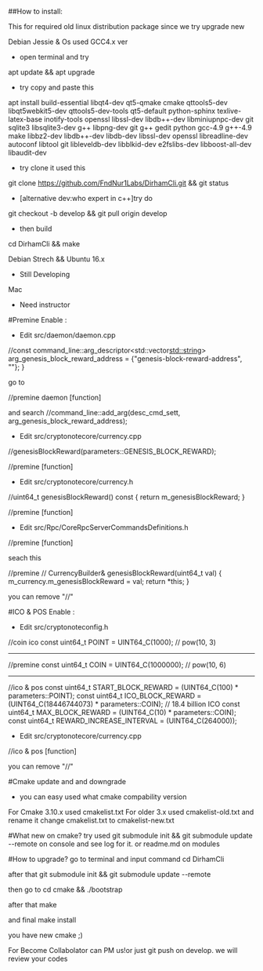 ##How to install:

This for required old linux distribution package since we try upgrade new

Debian Jessie & Os used GCC4.x ver

- open terminal and try 

apt update && apt upgrade

- try copy and paste this

apt install build-essential libqt4-dev qt5-qmake cmake qttools5-dev libqt5webkit5-dev qttools5-dev-tools qt5-default python-sphinx texlive-latex-base inotify-tools  openssl libssl-dev libdb++-dev libminiupnpc-dev git sqlite3 libsqlite3-dev g++ libpng-dev git g++ gedit python gcc-4.9 g++-4.9 make libbz2-dev libdb++-dev libdb-dev libssl-dev openssl libreadline-dev autoconf libtool git libleveldb-dev libblkid-dev e2fslibs-dev libboost-all-dev libaudit-dev

- try clone it used this

git clone https://github.com/FndNur1Labs/DirhamCli.git && git status

- [alternative dev:who expert in c++]try do

git checkout -b develop && git pull origin develop

- then build

cd DirhamCli && make

Debian Strech && Ubuntu 16.x

- Still Developing

Mac

- Need instructor

#Premine Enable :

- Edit src/daemon/daemon.cpp

//const command_line::arg_descriptor<std::vector<std::string>> arg_genesis_block_reward_address = {"genesis-block-reward-address", ""};
 } 

go to

//premine daemon
[function]

and search //command_line::add_arg(desc_cmd_sett, arg_genesis_block_reward_address);

- Edit src/cryptonotecore/currency.cpp

//genesisBlockReward(parameters::GENESIS_BLOCK_REWARD);

//premine
[function]

- Edit src/cryptonotecore/currency.h

//uint64_t genesisBlockReward() const { return m_genesisBlockReward; }

//premine
[function]

- Edit src/Rpc/CoreRpcServerCommandsDefinitions.h

//premine
[function]

seach this

 //premine
  //  CurrencyBuilder& genesisBlockReward(uint64_t val) { m_currency.m_genesisBlockReward = val; return *this; }

you can remove "//"

#ICO & POS Enable :

- Edit src/cryptonoteconfig.h

//coin ico
const uint64_t POINT                                         = UINT64_C(1000);        // pow(10, 3)

-----

//premine
const uint64_t COIN                                           = UINT64_C(1000000);     // pow(10, 6)

-----

//ico & pos
const uint64_t START_BLOCK_REWARD                            = (UINT64_C(100) * parameters::POINT);
const uint64_t ICO_BLOCK_REWARD	                             = (UINT64_C(18446744073) * parameters::COIN); // 18.4 billion ICO
const uint64_t MAX_BLOCK_REWARD                              = (UINT64_C(10) * parameters::COIN);
const uint64_t REWARD_INCREASE_INTERVAL = (UINT64_C(264000));

- Edit src/cryptonotecore/currency.cpp

//ico & pos
[function]

you can remove "//"

#Cmake update and and downgrade

- you can easy used what cmake compability version

For Cmake 3.10.x used cmakelist.txt
For older 3.x used cmakelist-old.txt and rename it change cmakelist.txt to cmakelist-new.txt

#What new on cmake?
try used git submodule init && git submodule update --remote on console and see log for it. or readme.md on modules

#How to upgrade?
go to terminal and input command cd DirhamCli

after that git submodule init && git submodule update --remote

then go to cd cmake && ./bootstrap

after that make

and final make install

you have new cmake ;)

For Become Collabolator can PM us!or just git push on develop. we will review your codes
